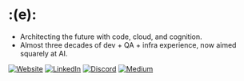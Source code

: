 # :(e): 

* Architecting the future with code, cloud, and cognition.
* Almost three decades of dev + QA + infra experience, now aimed squarely at AI.


[![Website](https://img.shields.io/badge/▲%20Website-eooo.io-black?style=for-the-badge&logo=firefox-browser&logoColor=white)](https://eooo.io)
[![LinkedIn](https://img.shields.io/badge/LinkedIn-Connect-0077B5?style=for-the-badge&logo=linkedin&logoColor=white)](https://linkedin.com/in/ezraterlinden)
[![Discord](https://img.shields.io/badge/Discord-Join%20Us-5865F2?style=for-the-badge&logo=discord&logoColor=white)](https://discord.gg/XhcWQkg4)
[![Medium](https://img.shields.io/badge/Medium-Read%20Posts-12100E?style=for-the-badge&logo=medium&logoColor=white)](https://eooo.medium.com)

